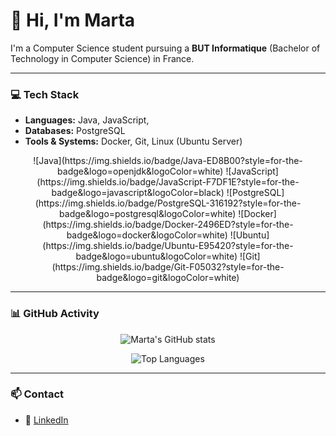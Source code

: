 # 👋 Hi, I'm Marta

I'm a Computer Science student pursuing a **BUT Informatique** (Bachelor of Technology in Computer Science) in France. 

---

### 💻 Tech Stack
- **Languages:** Java, JavaScript, 
- **Databases:** PostgreSQL  
- **Tools & Systems:** Docker, Git, Linux (Ubuntu Server)

<div align="center">
![Java](https://img.shields.io/badge/Java-ED8B00?style=for-the-badge&logo=openjdk&logoColor=white)
![JavaScript](https://img.shields.io/badge/JavaScript-F7DF1E?style=for-the-badge&logo=javascript&logoColor=black)
![PostgreSQL](https://img.shields.io/badge/PostgreSQL-316192?style=for-the-badge&logo=postgresql&logoColor=white)
![Docker](https://img.shields.io/badge/Docker-2496ED?style=for-the-badge&logo=docker&logoColor=white)
![Ubuntu](https://img.shields.io/badge/Ubuntu-E95420?style=for-the-badge&logo=ubuntu&logoColor=white)
![Git](https://img.shields.io/badge/Git-F05032?style=for-the-badge&logo=git&logoColor=white)
</div>

---

### 📊 GitHub Activity

<div align="center">
  
![Marta's GitHub stats](https://github-readme-stats.vercel.app/api?username=moonrise01&show_icons=true&theme=tokyonight&hide_border=true&bg_color=1a1b27)

![Top Languages](https://github-readme-stats.vercel.app/api/top-langs/?username=moonrise01&layout=compact&theme=tokyonight&hide_border=true&bg_color=1a1b27)

</div>

---

### 📫 Contact
- 💼 [LinkedIn](https://www.linkedin.com/in/marta-azenha-nascimento-405795364/)
